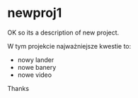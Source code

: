 # newproj1
OK so its a description of new project.

W tym projekcie najważniejsze kwestie to:
- nowy lander
- nowe banery
- nowe video

Thanks
